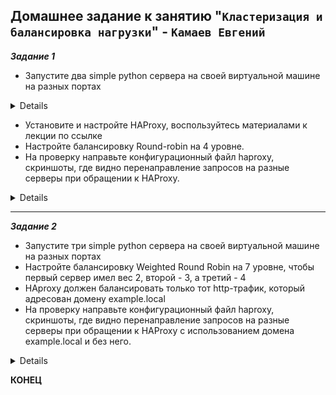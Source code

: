 ## Домашнее задание к занятию "`Кластеризация и балансировка нагрузки`" - `Камаев Евгений`

***Задание 1***

* Запустите два simple python сервера на своей виртуальной машине на разных портах

<details>

![Screnshot](https://github.com/7Evgen7/Netology/blob/main/JPG/SFLT_02/10_2_1.jpg)

</details>

* Установите и настройте HAProxy, воспользуйтесь материалами к лекции по ссылке
* Настройте балансировку Round-robin на 4 уровне.
* На проверку направьте конфигурационный файл haproxy, скриншоты, где видно перенаправление запросов на разные серверы при обращении к HAProxy.

<details>

![конфигурационный файл haproxy](https://github.com/7Evgen7/Netology/blob/main/JPG/SFLT_02/haproxy.cfg)

![Screnshot](https://github.com/7Evgen7/Netology/blob/main/JPG/SFLT_02/10_2_1_.jpg)

</details>


---

***Задание 2***

* Запустите три simple python сервера на своей виртуальной машине на разных портах
* Настройте балансировку Weighted Round Robin на 7 уровне, чтобы первый сервер имел вес 2, второй - 3, а третий - 4
* HAproxy должен балансировать только тот http-трафик, который адресован домену example.local
* На проверку направьте конфигурационный файл haproxy, скриншоты, где видно перенаправление запросов на разные серверы при обращении к HAProxy c использованием домена example.local и без него.

<details>

![Screnshot](https://github.com/7Evgen7/Netology/blob/main/JPG/SFLT_01/10_1_2_1.jpg)

</details>



**КОНЕЦ**
